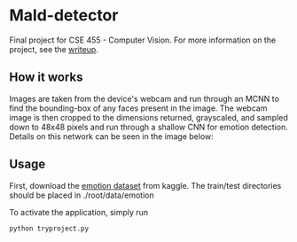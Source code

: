 # Mald-detector
Final project for CSE 455 - Computer Vision. For more information on the project, see the [writeup](https://sites.google.com/view/malddetector/home#h.60qg80mkvgmn).

## How it works
Images are taken from the device's webcam and run through an MCNN to find the bounding-box of any faces present in the image. The webcam image is then cropped to the dimensions returned, grayscaled, and sampled down to 48x48 pixels and run through a shallow CNN for emotion detection. Details on this network can be seen in the image below:

## Usage
First, download the [emotion dataset](https://www.kaggle.com/datasets/ananthu017/emotion-detection-fer) from kaggle. The train/test directories should be placed in ./root/data/emotion

To activate the application, simply run
```bash
python tryproject.py
```
